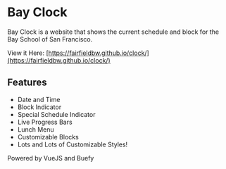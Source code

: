 # Bay Clock

Bay Clock is a website that shows the current schedule and block for the Bay School of San Francisco. 

View it Here: [https://fairfieldbw.github.io/clock/](https://fairfieldbw.github.io/clock/)

## Features
- Date and Time
- Block Indicator
- Special Schedule Indicator
- Live Progress Bars
- Lunch Menu
- Customizable Blocks
- Lots and Lots of Customizable Styles!

Powered by VueJS and Buefy